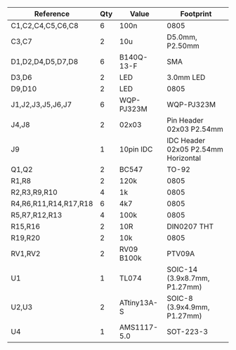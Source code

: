 | Reference             | Qty | Value               | Footprint                                                         |
| --------------------- | --- | ------------------- | ----------------------------------------------------------------- |
| C1,C2,C4,C5,C6,C8     | 6   | 100n                | 0805                                   |
| C3,C7                 | 2   | 10u                 | D5.0mm, P2.50mm                            |
| D1,D2,D4,D5,D7,D8     | 6   | B140Q-13-F          | SMA                                     |
| D3,D6                 | 2   | LED                 | 3.0mm LED                                                |
| D9,D10                | 2   | LED                 | 0805             |
| J1,J2,J3,J5,J6,J7     | 6   | WQP-PJ323M          | WQP-PJ323M                |
| J4,J8                 | 2   | 02x03               | Pin Header 02x03 P2.54mm        |
| J9                    | 1   | 10pin IDC           | IDC Header 02x05 P2.54mm Horizontal                  |
| Q1,Q2                 | 2   | BC547               | TO-92                              |
| R1,R8                 | 2   | 120k                | 0805          |
| R2,R3,R9,R10          | 4   | 1k                  | 0805          |
| R4,R6,R11,R14,R17,R18 | 6   | 4k7                 | 0805          |
| R5,R7,R12,R13         | 4   | 100k                | 0805          |
| R15,R16               | 2   | 10R                 | DIN0207 THT    |
| R19,R20               | 2   | 10k                 | 0805          |
| RV1,RV2               | 2   | RV09 B100k          | PTV09A |
| U1                    | 1   | TL074               | SOIC-14 (3.9x8.7mm, P1.27mm)                              |
| U2,U3                 | 2   | ATtiny13A-S         | SOIC-8 (3.9x4.9mm, P1.27mm)                               |
| U4                    | 1   | AMS1117-5.0         | SOT-223-3                              |
